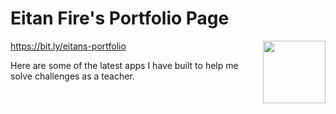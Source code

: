 # Eitan Fire's Portfolio Page 
<a href="https://bit.ly/eitans-portfolio" target="blank"><img align="right" src="https://cdn-icons-png.flaticon.com/512/943/943329.png" height="100" width="auto" /></a>

https://bit.ly/eitans-portfolio

Here are some of the latest apps I have built to help me solve challenges as a teacher.
